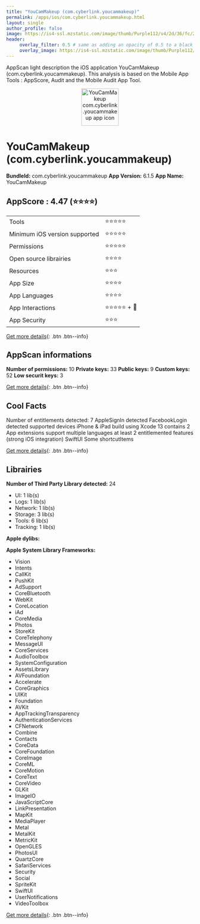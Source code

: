 ```yaml
---
title: "YouCamMakeup (com.cyberlink.youcammakeup)"
permalink: /apps/ios/com.cyberlink.youcammakeup.html
layout: single
author_profile: false
image: https://is4-ssl.mzstatic.com/image/thumb/Purple112/v4/2d/36/fc/2d36fcb5-29bf-7955-3ca5-eba5478dac44/AppIcon-1x_U007emarketing-0-5-0-85-220.png/512x512bb.jpg
header: 
     overlay_filter: 0.5 # same as adding an opacity of 0.5 to a black background
     overlay_image: https://is4-ssl.mzstatic.com/image/thumb/Purple112/v4/2d/36/fc/2d36fcb5-29bf-7955-3ca5-eba5478dac44/AppIcon-1x_U007emarketing-0-5-0-85-220.png/512x512bb.jpg
---
```

AppScan light description the iOS application YouCamMakeup (com.cyberlink.youcammakeup). This analysis is based on the Mobile App Tools : AppScore, Audit and the Mobile Audit App Tool.

  
  
<div style="text-align: center;"><img src="https://is4-ssl.mzstatic.com/image/thumb/Purple112/v4/2d/36/fc/2d36fcb5-29bf-7955-3ca5-eba5478dac44/AppIcon-1x_U007emarketing-0-5-0-85-220.png/512x512bb.jpg" width="100" height="100" alt="YouCamMakeup com.cyberlink.youcammakeup app icon"></div>  
  
# YouCamMakeup (com.cyberlink.youcammakeup)

**BundleId:** com.cyberlink.youcammakeup
**App Version:** 6.1.5
**App Name:** YouCamMakeup


## AppScore : 4.47 (⭐️⭐️⭐️⭐️) 

<table>
<tr><td> Tools </td><td> ⭐️⭐️⭐️⭐️⭐️ </td></tr>
<tr><td> Minimum iOS version supported </td><td> ⭐️⭐️⭐️⭐️⭐️ </td></tr>
<tr><td> Permissions </td><td> ⭐️⭐️⭐️⭐️⭐️ </td></tr>
<tr><td> Open source librairies </td><td> ⭐️⭐️⭐️⭐️ </td></tr>
<tr><td> Resources </td><td> ⭐️⭐️⭐️ </td></tr>
<tr><td> App Size </td><td> ⭐️⭐️⭐️⭐️ </td></tr>
<tr><td> App Languages </td><td> ⭐️⭐️⭐️⭐️ </td></tr>
<tr><td> App Interactions </td><td> ⭐️⭐️⭐️⭐️⭐️ + 🌟 </td></tr>
<tr><td> App Security </td><td> ⭐️⭐️⭐️ </td></tr>
</table>

[Get more details](/pricing.html){: .btn .btn--info}  
  
## AppScan informations 

**Number of permissions:** 10
**Private keys:** 33
**Public keys:** 9
**Custom keys:** 52
**Low securit keys:** 3
  
[Get more details](/pricing.html){: .btn .btn--info}

## Cool Facts

Number of entitlements detected: 7
AppleSignIn detected
FacebookLogin detected
supported devices iPhone & iPad
build using Xcode 13
contains 2 App extensions
support multiple languages
at least 2 entitlemented features (strong iOS integration)
SwiftUI
Some shortcutItems 
  
[Get more details](/pricing.html){: .btn .btn--info}

## Librairies 
**Number of Third Party Library detected:** 24
- UI: 1 lib(s)
- Logs: 1 lib(s)
- Network: 1 lib(s)
- Storage: 3 lib(s)
- Tools: 6 lib(s)
- Tracking: 1 lib(s)

**Apple dylibs:**


**Apple System Library Frameworks:**
- Vision
- Intents
- CallKit
- PushKit
- AdSupport
- CoreBluetooth
- WebKit
- CoreLocation
- iAd
- CoreMedia
- Photos
- StoreKit
- CoreTelephony
- MessageUI
- CoreServices
- AudioToolbox
- SystemConfiguration
- AssetsLibrary
- AVFoundation
- Accelerate
- CoreGraphics
- UIKit
- Foundation
- AVKit
- AppTrackingTransparency
- AuthenticationServices
- CFNetwork
- Combine
- Contacts
- CoreData
- CoreFoundation
- CoreImage
- CoreML
- CoreMotion
- CoreText
- CoreVideo
- GLKit
- ImageIO
- JavaScriptCore
- LinkPresentation
- MapKit
- MediaPlayer
- Metal
- MetalKit
- MetricKit
- OpenGLES
- PhotosUI
- QuartzCore
- SafariServices
- Security
- Social
- SpriteKit
- SwiftUI
- UserNotifications
- VideoToolbox


  
[Get more details](/pricing.html){: .btn .btn--info}

